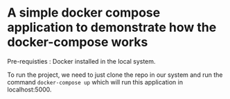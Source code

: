 # A simple docker compose application to demonstrate how the docker-compose works

Pre-requisties : Docker installed in the local system. 

To run the project, we need to just clone the repo in our system and run the command `docker-compose up` which will run this application in localhost:5000.
